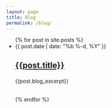 ```yaml
---
layout: page
title: Blog
permalink: /blog/
---
```


<head>
<link rel="stylesheet" type="text/css" href="/css/blog.css" />
</head>
<body>

<ul class="post-list">
{% for post in site.posts %}

<li>
<span class="post-meta">{{ post.date | date: "%b %-d, %Y" }} </span>

<div class="post-container">
<table class="post-container">
<tr class="post-container">
<h2>
	
<a class="post-link" href="{{ post.url }}">{{post.title}}</a>
</h2>
{{post.blog_excerpt}}
</tr>
</table>
</div>


</li>
{% endfor %}

</ul>
</body>

